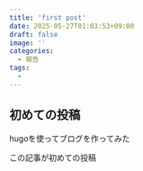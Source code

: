 ```yaml
---
title: 'first post'
date: 2025-05-27T01:03:53+09:00
draft: false
image: ''
categories:
  - 報告
tags:
  - 
---
```


## 初めての投稿

hugoを使ってブログを作ってみた

この記事が初めての投稿